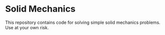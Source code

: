 # Solid Mechanics

This repository contains code for solving simple solid mechanics problems. Use at your own risk.
